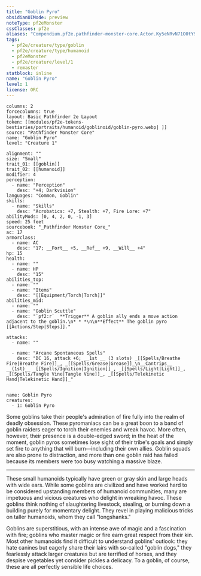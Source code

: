 ```yaml
---
title: "Goblin Pyro"
obsidianUIMode: preview
noteType: pf2eMonster
cssClasses: pf2e
aliases: "Compendium.pf2e.pathfinder-monster-core.Actor.Ky5eNRvN71O0tY9l" 
tags:
  - pf2e/creature/type/goblin
  - pf2e/creature/type/humanoid
  - pf2eMonster
  - pf2e/creature/level/1
  - remaster
statblock: inline
name: "Goblin Pyro"
level: 1
license: ORC
---
```


```statblock
columns: 2
forcecolumns: true
layout: Basic Pathfinder 2e Layout
token: [[modules/pf2e-tokens-bestiaries/portraits/humanoid/goblinoid/goblin-pyro.webp| ]]
source: "Pathfinder Monster Core"
name: "Goblin Pyro"
level: "Creature 1"

alignment: ""
size: "Small"
trait_01: [[goblin]]
trait_02: [[humanoid]]
modifier: 4
perception:
  - name: "Perception"
    desc: "+4; Darkvision"
languages: "Common, Goblin"
skills:
  - name: "Skills"
    desc: "Acrobatics: +7, Stealth: +7, Fire Lore: +7"
abilityMods: [0, 4, 2, 0, -1, 3]
speed: 25 feet
sourcebook: "_Pathfinder Monster Core_"
ac: 17
armorclass:
  - name: AC
    desc: "17; __Fort__ +5, __Ref__ +9, __Will__ +4"
hp: 15
health:
  - name: ""
  - name: HP
    desc: "15"
abilities_top:
  - name: ""
  - name: "Items"
    desc: "[[Equipment/Torch|Torch]]"
abilities_mid:
  - name: ""
  - name: "Goblin Scuttle"
    desc: "`pf2:r`  **Trigger** A goblin ally ends a move action adjacent to the goblin.\n* * *\n\n**Effect** The goblin pyro [[Actions/Step|Steps]]."

attacks:
  - name: ""

  - name: "Arcane Spontaneous Spells"
    desc: "DC 16, attack +6; __1st __ (3 slots) _[[Spells/Breathe Fire|Breathe Fire]]_, _[[Spells/Grease|Grease]]_\n__Cantrips__  __(1st)__ _[[Spells/Ignition|Ignition]]_, _[[Spells/Light|Light]]_, _[[Spells/Tangle Vine|Tangle Vine]]_, _[[Spells/Telekinetic Hand|Telekinetic Hand]]_"
 
```

```encounter-table
name: Goblin Pyro
creatures:
  - 1: Goblin Pyro
```



Some goblins take their people's admiration of fire fully into the realm of deadly obsession. These pyromaniacs can be a great boon to a band of goblin raiders eager to torch their enemies and wreak havoc. More often, however, their presence is a double-edged sword; in the heat of the moment, goblin pyros sometimes lose sight of their tribe's goals and simply set fire to anything that will burn—including their own allies. Goblin squads are also prone to distraction, and more than one goblin raid has failed because its members were too busy watching a massive blaze.

* * *

These small humanoids typically have green or gray skin and large heads with wide ears. While some goblins are civilized and have worked hard to be considered upstanding members of humanoid communities, many are impetuous and vicious creatures who delight in wreaking havoc. These goblins think nothing of slaughtering livestock, stealing, or burning down a building purely for momentary delight. They revel in playing malicious tricks on taller humanoids, whom they call "longshanks."

Goblins are superstitious, with an intense awe of magic and a fascination with fire; goblins who master magic or fire earn great respect from their kin. Most other humanoids find it difficult to understand goblins' outlook: they hate canines but eagerly share their lairs with so-called "goblin dogs," they fearlessly attack larger creatures but are terrified of horses, and they despise vegetables yet consider pickles a delicacy. To a goblin, of course, these are all perfectly sensible life choices.
